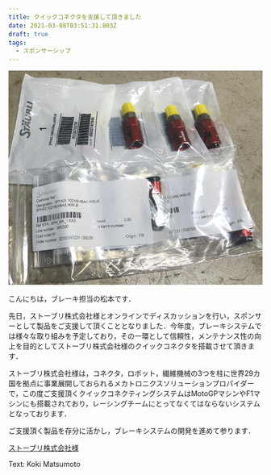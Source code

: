 ```yaml
---
title: クイックコネクタを支援して頂きました
date: 2021-03-08T03:51:31.803Z
draft: true
tags:
  - スポンサーシップ
---
```

![](d11c4bef-289d-4ea4-9eaa-b0bb2662e991.jpg)

こんにちは，ブレーキ担当の松本です．

先日，ストーブリ株式会社様とオンラインでディスカッションを行い，スポンサーとして製品をご支援して頂くこととなりました．今年度，ブレーキシステムでは様々な取り組みを予定しており，その一環として信頼性，メンテナンス性の向上を目的としてストーブリ株式会社様のクイックコネクタを搭載させて頂きます．

ストーブリ株式会社様は，コネクタ，ロボット，繊維機械の3つを柱に世界29カ国を拠点に事業展開しておられるメカトロニクスソリューションプロパイダーで，この度ご支援頂くクイックコネクティングシステムはMotoGPマシンやF1マシンにも搭載されており，レーシングチームにとってなくてはならないシステムとなっております．

ご支援頂く製品を存分に活かし，ブレーキシステムの開発を進めて参ります．

[ストーブリ株式会社様](https://www.staubli.com/ja-jp/)

Text: Koki Matsumoto